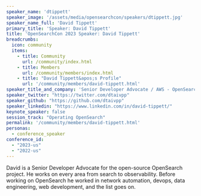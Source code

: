 ```yaml
---
speaker_name: 'dtippett'
speaker_image: '/assets/media/opensearchcon/speakers/dtippett.jpg'
speaker_name_full: 'David Tippett'
primary_title: 'Speaker: David Tippett'
title: 'OpenSearchCon 2023 Speaker: David Tippett'
breadcrumbs:
  icon: community
  items:
    - title: Community
      url: /community/index.html
    - title: Members
      url: /community/members/index.html
    - title: "David Tippett&apos;s Profile"
      url: '/community/members/david-tippett.html'
speaker_title_and_company: 'Senior Developer Advocate / AWS - OpenSearch'
speaker_twitter: "https://twitter.com/dtaivpp"
speaker_github: "https://github.com/dtaivpp"
speaker_linkedin: "https://www.linkedin.com/in/david-tippett/"
keynote_speaker: false
session_track: "Operating OpenSearch"
permalink: '/community/members/david-tippett.html'
personas:
  - conference_speaker
conference_id:
  - "2023-us"
  - "2022-us"
---
```


David is a Senior Developer Advocate for the open-source OpenSearch project. He works on every area from search to observability. Before working on OpenSearch he worked in network automation, devops, data engineering, web development, and the list goes on.

